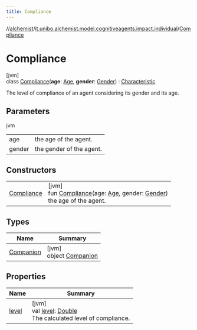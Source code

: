```yaml
---
title: Compliance
---
```

//[alchemist](../../../index.html)/[it.unibo.alchemist.model.cognitiveagents.impact.individual](../index.html)/[Compliance](index.html)



# Compliance



[jvm]\
class [Compliance](index.html)(**age**: [Age](../-age/index.html), **gender**: [Gender](../-gender/index.html)) : [Characteristic](../-characteristic/index.html)

The level of compliance of an agent considering its gender and its age.



## Parameters


jvm

| | |
|---|---|
| age | the age of the agent. |
| gender | the gender of the agent. |



## Constructors


| | |
|---|---|
| [Compliance](-compliance.html) | [jvm]<br>fun [Compliance](-compliance.html)(age: [Age](../-age/index.html), gender: [Gender](../-gender/index.html))<br>    the age of the agent. |


## Types


| Name | Summary |
|---|---|
| [Companion](-companion/index.html) | [jvm]<br>object [Companion](-companion/index.html) |


## Properties


| Name | Summary |
|---|---|
| [level](level.html) | [jvm]<br>val [level](level.html): [Double](https://kotlinlang.org/api/latest/jvm/stdlib/kotlin/-double/index.html)<br>The calculated level of compliance. |

